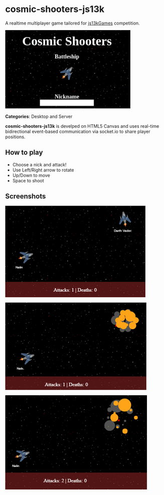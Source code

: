 # cosmic-shooters-js13k

A realtime multiplayer game tailored for [js13kGames](http://js13kgames.com/entries/2016) competition.

![](400x250.png)

**Categories**: Desktop and Server

**cosmic-shooters-js13k** is develped on HTML5 Canvas and uses real-time bidirectional event-based communication via socket.io to share player positions.

## How to play

* Choose a nick and attack!
* Use Left/Right arrow to rotate
* Up/Down to move
* Space to shoot

## Screenshots

![](screenshot-1.png)

![](screenshot-2.png)

![](screenshot-3.png)
